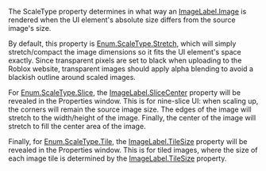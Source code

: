 The ScaleType property determines in what way an [ImageLabel.Image](https://developer.roblox.com/api-reference/property/ImageLabel/Image) is rendered when the UI element's absolute size differs from the source image's size.

By default, this property is [Enum.ScaleType.Stretch](https://developer.roblox.com/search#stq=ScaleType/Stretch), which will simply stretch/compact the image dimensions so it fits the UI element's space exactly. Since transparent pixels are set to black when uploading to the Roblox website, transparent images should apply alpha blending to avoid a blackish outline around scaled images.

For [Enum.ScaleType.Slice](https://developer.roblox.com/search#stq=ScaleType/Slice), the [ImageLabel.SliceCenter](https://developer.roblox.com/api-reference/property/ImageLabel/SliceCenter) property will be revealed in the Properties window. This is for nine-slice UI: when scaling up, the corners will remain the source image size. The edges of the image will stretch to the width/height of the image. Finally, the center of the image will stretch to fill the center area of the image.

Finally, for [Enum.ScaleType.Tile](https://developer.roblox.com/search#stq=ScaleType/Tile), the [ImageLabel.TileSize](https://developer.roblox.com/api-reference/property/ImageLabel/TileSize) property will be revealed in the Properties window. This is for tiled images, where the size of each image tile is determined by the [ImageLabel.TileSize](https://developer.roblox.com/api-reference/property/ImageLabel/TileSize) property.